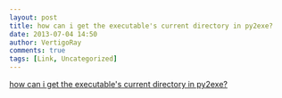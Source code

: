 ```yaml
---
layout: post
title: how can i get the executable's current directory in py2exe?
date: 2013-07-04 14:50
author: VertigoRay
comments: true
tags: [Link, Uncategorized]
---
```

<a href='http://stackoverflow.com/a/17467196/615422'>how can i get the executable's current directory in py2exe?</a>
